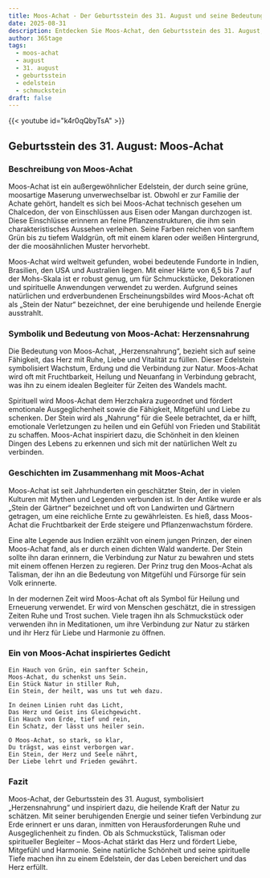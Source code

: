 ```yaml
---
title: Moos-Achat - Der Geburtsstein des 31. August und seine Bedeutung
date: 2025-08-31
description: Entdecken Sie Moos-Achat, den Geburtsstein des 31. August, der Herzensnahrung symbolisiert. Seine Symbolik und Geschichte werden Sie inspirieren.
author: 365tage
tags:
  - moos-achat
  - august
  - 31. august
  - geburtsstein
  - edelstein
  - schmuckstein
draft: false
---
```


{{< youtube id="k4r0qQbyTsA" >}}

## Geburtsstein des 31. August: Moos-Achat

### Beschreibung von Moos-Achat

Moos-Achat ist ein außergewöhnlicher Edelstein, der durch seine grüne, moosartige Maserung unverwechselbar ist. Obwohl er zur Familie der Achate gehört, handelt es sich bei Moos-Achat technisch gesehen um Chalcedon, der von Einschlüssen aus Eisen oder Mangan durchzogen ist. Diese Einschlüsse erinnern an feine Pflanzenstrukturen, die ihm sein charakteristisches Aussehen verleihen. Seine Farben reichen von sanftem Grün bis zu tiefem Waldgrün, oft mit einem klaren oder weißen Hintergrund, der die moosähnlichen Muster hervorhebt.

Moos-Achat wird weltweit gefunden, wobei bedeutende Fundorte in Indien, Brasilien, den USA und Australien liegen. Mit einer Härte von 6,5 bis 7 auf der Mohs-Skala ist er robust genug, um für Schmuckstücke, Dekorationen und spirituelle Anwendungen verwendet zu werden. Aufgrund seines natürlichen und erdverbundenen Erscheinungsbildes wird Moos-Achat oft als „Stein der Natur“ bezeichnet, der eine beruhigende und heilende Energie ausstrahlt.

### Symbolik und Bedeutung von Moos-Achat: Herzensnahrung

Die Bedeutung von Moos-Achat, „Herzensnahrung“, bezieht sich auf seine Fähigkeit, das Herz mit Ruhe, Liebe und Vitalität zu füllen. Dieser Edelstein symbolisiert Wachstum, Erdung und die Verbindung zur Natur. Moos-Achat wird oft mit Fruchtbarkeit, Heilung und Neuanfang in Verbindung gebracht, was ihn zu einem idealen Begleiter für Zeiten des Wandels macht.

Spirituell wird Moos-Achat dem Herzchakra zugeordnet und fördert emotionale Ausgeglichenheit sowie die Fähigkeit, Mitgefühl und Liebe zu schenken. Der Stein wird als „Nahrung“ für die Seele betrachtet, da er hilft, emotionale Verletzungen zu heilen und ein Gefühl von Frieden und Stabilität zu schaffen. Moos-Achat inspiriert dazu, die Schönheit in den kleinen Dingen des Lebens zu erkennen und sich mit der natürlichen Welt zu verbinden.

### Geschichten im Zusammenhang mit Moos-Achat

Moos-Achat ist seit Jahrhunderten ein geschätzter Stein, der in vielen Kulturen mit Mythen und Legenden verbunden ist. In der Antike wurde er als „Stein der Gärtner“ bezeichnet und oft von Landwirten und Gärtnern getragen, um eine reichliche Ernte zu gewährleisten. Es hieß, dass Moos-Achat die Fruchtbarkeit der Erde steigere und Pflanzenwachstum fördere.

Eine alte Legende aus Indien erzählt von einem jungen Prinzen, der einen Moos-Achat fand, als er durch einen dichten Wald wanderte. Der Stein sollte ihn daran erinnern, die Verbindung zur Natur zu bewahren und stets mit einem offenen Herzen zu regieren. Der Prinz trug den Moos-Achat als Talisman, der ihn an die Bedeutung von Mitgefühl und Fürsorge für sein Volk erinnerte.

In der modernen Zeit wird Moos-Achat oft als Symbol für Heilung und Erneuerung verwendet. Er wird von Menschen geschätzt, die in stressigen Zeiten Ruhe und Trost suchen. Viele tragen ihn als Schmuckstück oder verwenden ihn in Meditationen, um ihre Verbindung zur Natur zu stärken und ihr Herz für Liebe und Harmonie zu öffnen.

### Ein von Moos-Achat inspiriertes Gedicht

```
Ein Hauch von Grün, ein sanfter Schein,  
Moos-Achat, du schenkst uns Sein.  
Ein Stück Natur in stiller Ruh,  
Ein Stein, der heilt, was uns tut weh dazu.  

In deinen Linien ruht das Licht,  
Das Herz und Geist ins Gleichgewicht.  
Ein Hauch von Erde, tief und rein,  
Ein Schatz, der lässt uns heiler sein.  

O Moos-Achat, so stark, so klar,  
Du trägst, was einst verborgen war.  
Ein Stein, der Herz und Seele nährt,  
Der Liebe lehrt und Frieden gewährt.  
```

### Fazit

Moos-Achat, der Geburtsstein des 31. August, symbolisiert „Herzensnahrung“ und inspiriert dazu, die heilende Kraft der Natur zu schätzen. Mit seiner beruhigenden Energie und seiner tiefen Verbindung zur Erde erinnert er uns daran, inmitten von Herausforderungen Ruhe und Ausgeglichenheit zu finden. Ob als Schmuckstück, Talisman oder spiritueller Begleiter – Moos-Achat stärkt das Herz und fördert Liebe, Mitgefühl und Harmonie. Seine natürliche Schönheit und seine spirituelle Tiefe machen ihn zu einem Edelstein, der das Leben bereichert und das Herz erfüllt.